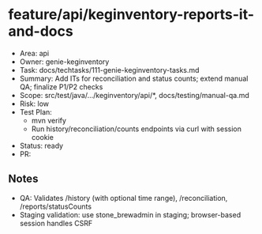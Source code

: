 # feature/api/keginventory-reports-it-and-docs

- Area: api
- Owner: genie-keginventory
- Task: docs/techtasks/111-genie-keginventory-tasks.md
- Summary: Add ITs for reconciliation and status counts; extend manual QA; finalize P1/P2 checks
- Scope: src/test/java/.../keginventory/api/*, docs/testing/manual-qa.md
- Risk: low
- Test Plan:
  - mvn verify
  - Run history/reconciliation/counts endpoints via curl with session cookie
- Status: ready
- PR: <to be created>

## Notes
- QA: Validates /history (with optional time range), /reconciliation, /reports/statusCounts
- Staging validation: use stone_brewadmin in staging; browser-based session handles CSRF
